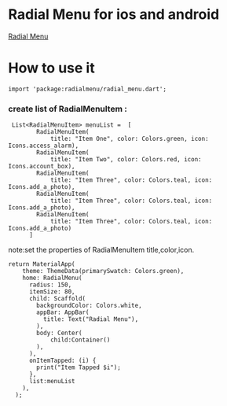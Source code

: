 # Radial Menu for ios and android

[Radial Menu](radial-menu.gif)
# How to use it


```
import 'package:radialmenu/radial_menu.dart';
```
### create list of RadialMenuItem :
```
 List<RadialMenuItem> menuList =  [
        RadialMenuItem(
            title: "Item One", color: Colors.green, icon: Icons.access_alarm),
        RadialMenuItem(
            title: "Item Two", color: Colors.red, icon: Icons.account_box),
        RadialMenuItem(
            title: "Item Three", color: Colors.teal, icon: Icons.add_a_photo),
        RadialMenuItem(
            title: "Item Three", color: Colors.teal, icon: Icons.add_a_photo),
        RadialMenuItem(
            title: "Item Three", color: Colors.teal, icon: Icons.add_a_photo)
      ]
```
note:set the properties of RadialMenuItem title,color,icon.
```
return MaterialApp(
    theme: ThemeData(primarySwatch: Colors.green),
    home: RadialMenu(
      radius: 150,
      itemSize: 80,
      child: Scaffold(
        backgroundColor: Colors.white,
        appBar: AppBar(
          title: Text("Radial Menu"),
        ),
        body: Center(
            child:Container()
        ),
      ),
      onItemTapped: (i) {
        print("Item Tapped $i");
      },
      list:menuList
    ),
  );
  ```

